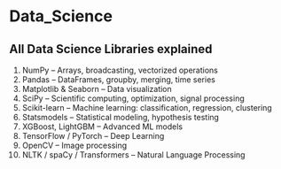# Data_Science

## All Data Science Libraries explained
1.	NumPy – Arrays, broadcasting, vectorized operations
2.	Pandas – DataFrames, groupby, merging, time series
3.	Matplotlib & Seaborn – Data visualization
4.	SciPy – Scientific computing, optimization, signal processing
5.	Scikit-learn – Machine learning: classification, regression, clustering
6.	Statsmodels – Statistical modeling, hypothesis testing
7.	XGBoost, LightGBM – Advanced ML models
8.	TensorFlow / PyTorch – Deep Learning
9.	OpenCV – Image processing
10.	NLTK / spaCy / Transformers – Natural Language Processing
